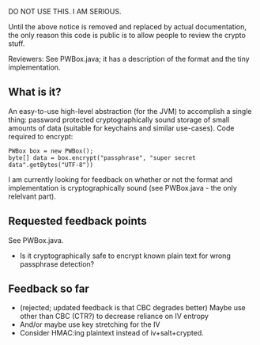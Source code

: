 DO NOT USE THIS. I AM SERIOUS.

Until the above notice is removed and replaced by actual
documentation, the only reason this code is public is to allow people
to review the crypto stuff.

Reviewers: See PWBox.java; it has a description of the format and the
tiny implementation.

## What is it?

An easy-to-use high-level abstraction (for the JVM) to accomplish a
single thing: password protected cryptographically sound storage of
small amounts of data (suitable for keychains and similar
use-cases). Code required to encrypt:

    PWBox box = new PWBox();
    byte[] data = box.encrypt("passphrase", "super secret data".getBytes("UTF-8"))

I am currently looking for feedback on whether or not the format and
implementation is cryptographically sound (see PWBox.java - the only
relelvant part).

## Requested feedback points

See PWBox.java.

* Is it cryptographically safe to encrypt known plain text for wrong passphrase detection?

## Feedback so far

* (rejected; updated feedback is that CBC degrades better) Maybe use other than CBC (CTR?) to decrease reliance on IV entropy
* And/or maybe use key stretching for the IV
* Consider HMAC:ing plaintext instead of iv+salt+crypted.


